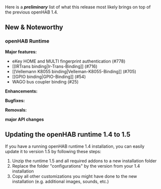 Here is a _**preliminary**_ list of what this release most likely brings on top of the previous openHAB 1.4.

## New & Noteworthy

### openHAB Runtime

**Major features:**
* eKey HOME and MULTI fingerprint authentication (#778)
* [[IRTrans binding|Ir-Trans-Binding]] (#716)
* [[Vellemann K8055 binding|Velleman-K8055-Binding]] (#705)
* [[GPIO binding|GPIO-Binding]] (#54)
* WAGO bus coupler binding (#25)

**Enhancements:**

**Bugfixes:**

**Removals:**

**major API changes**

## Updating the openHAB runtime 1.4 to 1.5

If you have a running openHAB runtime 1.4 installation, you can easily update it to version 1.5 by following these steps:
 1. Unzip the runtime 1.5 and all required addons to a new installation folder
 1. Replace the folder "configurations" by the version from your 1.4 installation
 1. Copy all other customizations you might have done to the new installation (e.g. additional images, sounds, etc.)